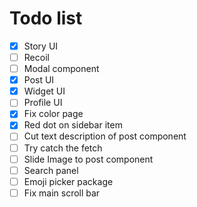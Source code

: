 # Todo list
- [x] Story UI
- [ ] Recoil
- [ ] Modal component
- [x] Post UI
- [x] Widget UI
- [ ] Profile UI
- [x] Fix color page 
- [x] Red dot on sidebar item
- [ ] Cut text description of post component
- [ ] Try catch the fetch
- [ ] Slide Image to post component
- [ ] Search panel
- [ ] Emoji picker package
- [ ] Fix main scroll bar